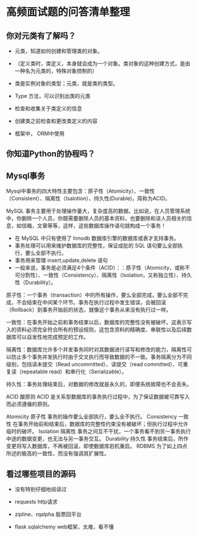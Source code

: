 # 高频面试题的问答清单整理

## 你对元类有了解吗？

- 元类，知道如何创建和管理类的对象。
- （定义类时，类定义，本身就会成为一个对象。类对象的这种创建方式，是由一种名为元类的，特殊对象控制的）

- 类是实例对象的类型；元类，就是类的类型。
- Type 方法，可以识别出类的元类

- 检查和收集关于类定义的信息
- 创建类之前检查和更改类定义的内容

- 框架中， ORM中使用

## 你知道Python的协程吗？

## Mysql事务

Mysql中事务的四大特性主要包含：原子性（Atomicity）、一致性（Consistent）、隔离性（Isalotion）、持久性(Durable)，简称为ACID。

MySQL 事务主要用于处理操作量大，复杂度高的数据。比如说，在人员管理系统中，你删除一个人员，你既需要删除人员的基本资料，也要删除和该人员相关的信息，如信箱，文章等等，这样，这些数据库操作语句就构成一个事务！

- 在 MySQL 中只有使用了 Innodb 数据库引擎的数据库或表才支持事务。
- 事务处理可以用来维护数据库的完整性，保证成批的 SQL 语句要么全部执行，要么全部不执行。
- 事务用来管理 insert,update,delete 语句
- 一般来说，事务是必须满足4个条件（ACID）：：原子性（Atomicity，或称不可分割性）、一致性（Consistency）、隔离性（Isolation，又称独立性）、持久性（Durability）。

原子性：一个事务（transaction）中的所有操作，要么全部完成，要么全部不完成，不会结束在中间某个环节。事务在执行过程中发生错误，会被回滚（Rollback）到事务开始前的状态，就像这个事务从来没有执行过一样。

一致性：在事务开始之前和事务结束以后，数据库的完整性没有被破坏。这表示写入的资料必须完全符合所有的预设规则，这包含资料的精确度、串联性以及后续数据库可以自发性地完成预定的工作。

隔离性：数据库允许多个并发事务同时对其数据进行读写和修改的能力，隔离性可以防止多个事务并发执行时由于交叉执行而导致数据的不一致。事务隔离分为不同级别，包括读未提交（Read uncommitted）、读提交（read committed）、可重复读（repeatable read）和串行化（Serializable）。

持久性：事务处理结束后，对数据的修改就是永久的，即便系统故障也不会丢失。

ACID 酸原则
ACID 是关系型数据库的事务执行过程中，为了保证数据被可靠写入而必须遵循的原则。

Atomicity 原子性
事务的操作要么全部执行，要么全不执行。
Consistency 一致性
在事务开始前和结束后，数据库的完整性约束没有被破坏；但执行过程中允许临时的破坏。
Isolation 隔离性
事务之间互不干扰，一个事务看不到另一事务执行中途的数据变更，也无法与另一事务交互。
Durability 持久性
事务结束后，所作变更将写入数据库，不再被回滚，即使数据库宕机重启。
RDBMS 为了如上四点所述的极高的一致性，而没有强调其扩展性。

## 看过哪些项目的源码

- 没有特别仔细地阅读过

- requests http请求
- zipline、rqalpha 股票回平台
- flask sqlalchemy web框架，太难，看不懂